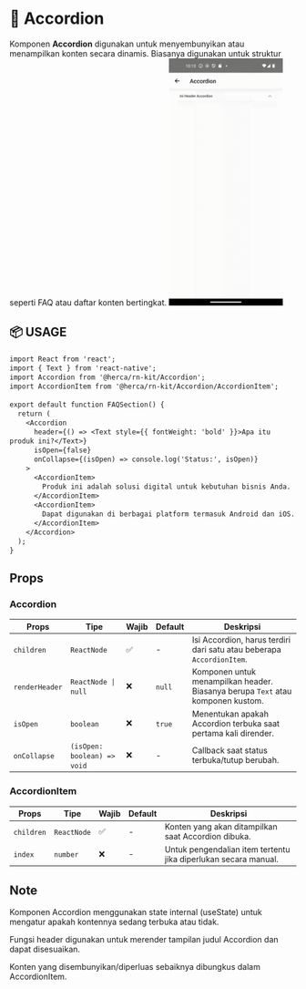 # 📂 Accordion

Komponen **Accordion** digunakan untuk menyembunyikan atau menampilkan konten secara dinamis. Biasanya digunakan untuk struktur seperti FAQ atau daftar konten bertingkat.
<img src="../../assets/doc/Accordion/Accordion.gif" alt="Deskripsi Alt" width="200" />

## 📦 USAGE

```tsx
import React from 'react';
import { Text } from 'react-native';
import Accordion from '@herca/rn-kit/Accordion';
import AccordionItem from '@herca/rn-kit/Accordion/AccordionItem';

export default function FAQSection() {
  return (
    <Accordion
      header={() => <Text style={{ fontWeight: 'bold' }}>Apa itu produk ini?</Text>}
      isOpen={false}
      onCollapse={(isOpen) => console.log('Status:', isOpen)}
    >
      <AccordionItem>
        Produk ini adalah solusi digital untuk kebutuhan bisnis Anda.
      </AccordionItem>
      <AccordionItem>
        Dapat digunakan di berbagai platform termasuk Android dan iOS.
      </AccordionItem>
    </Accordion>
  );
}

```


## Props
### Accordion
| Props          | Tipe                        | Wajib | Default | Deskripsi                                                                       |
| -------------- | --------------------------- | ----- | ------- | ------------------------------------------------------------------------------- |
| `children`     | `ReactNode`                 | ✅     | -       | Isi Accordion, harus terdiri dari satu atau beberapa `AccordionItem`.           |
| `renderHeader` | `ReactNode \| null`         | ❌     | `null`  | Komponen untuk menampilkan header. Biasanya berupa `Text` atau komponen kustom. |
| `isOpen`       | `boolean`                   | ❌     | `true`  | Menentukan apakah Accordion terbuka saat pertama kali dirender.                 |
| `onCollapse`   | `(isOpen: boolean) => void` | ❌     | -       | Callback saat status terbuka/tutup berubah.                                     |

### AccordionItem
| Props      | Tipe        | Wajib | Default | Deskripsi                                                       |
| ---------- | ----------- | ----- | ------- | --------------------------------------------------------------- |
| `children` | `ReactNode` | ✅     | -       | Konten yang akan ditampilkan saat Accordion dibuka.             |
| `index`    | `number`    | ❌     | -       | Untuk pengendalian item tertentu jika diperlukan secara manual. |


## Note

Komponen Accordion menggunakan state internal (useState) untuk mengatur apakah kontennya sedang terbuka atau tidak.

Fungsi header digunakan untuk merender tampilan judul Accordion dan dapat disesuaikan.

Konten yang disembunyikan/diperluas sebaiknya dibungkus dalam AccordionItem.